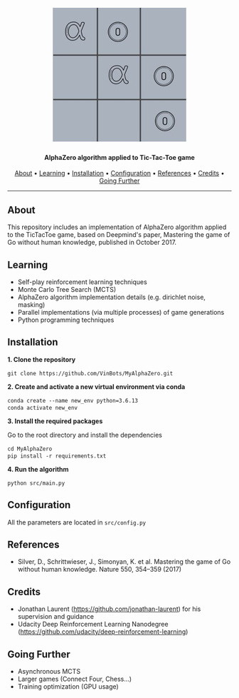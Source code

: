 

<h1 align="center">
  <br>
  <a href="https://github.com/VinBots/MyAlphaZero"><img src="docs/assets/logo_alpha_zero1.jpg" alt="AlphaZero"></a>
</h1>

<h4 align="center">AlphaZero algorithm applied to Tic-Tac-Toe game</h4>
<p align="center">
  <a href="#about">About</a> •
  <a href="#learning">Learning</a> •
  <a href="#installation">Installation</a> •
  <a href="#configuration">Configuration</a> •
  <a href="#references">References</a> •
  <a href="#credits">Credits</a> •
  <a href="#going further">Going Further</a>
</p>

---

## About

This repository includes an implementation of AlphaZero algorithm applied to the TicTacToe game, based on Deepmind's paper, Mastering the game of Go without human knowledge, published in October 2017.


## Learning
* Self-play reinforcement learning techniques
* Monte Carlo Tree Search (MCTS)
* AlphaZero algorithm implementation details (e.g. dirichlet noise, masking)
* Parallel implementations (via multiple processes) of game generations
* Python programming techniques

## Installation

**1. Clone the repository**

```
git clone https://github.com/VinBots/MyAlphaZero.git
```

**2. Create and activate a new virtual environment via conda**

```
conda create --name new_env python=3.6.13
conda activate new_env
```

**3. Install the required packages**

Go to the root directory and install the dependencies
```
cd MyAlphaZero
pip install -r requirements.txt
```
**4. Run the algorithm**
```
python src/main.py
```

## Configuration

All the parameters are located in `src/config.py`

## References

* Silver, D., Schrittwieser, J., Simonyan, K. et al. Mastering the game of Go without human knowledge. Nature 550, 354–359 (2017)


## Credits

* Jonathan Laurent (https://github.com/jonathan-laurent) for his supervision and guidance
* Udacity Deep Reinforcement Learning Nanodegree (https://github.com/udacity/deep-reinforcement-learning)


## Going Further

* Asynchronous MCTS
* Larger games (Connect Four, Chess...)
* Training optimization (GPU usage)
